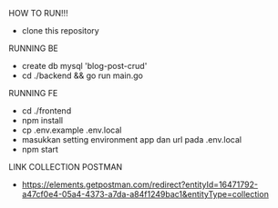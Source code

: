 HOW TO RUN!!!

- clone this repository

RUNNING BE
- create db mysql 'blog-post-crud'
- cd ./backend && go run main.go

RUNNING FE
- cd ./frontend
- npm install
- cp .env.example .env.local 
- masukkan setting environment app dan url pada .env.local
- npm start

LINK COLLECTION POSTMAN
- https://elements.getpostman.com/redirect?entityId=16471792-a47cf0e4-05a4-4373-a7da-a84f1249bac1&entityType=collection